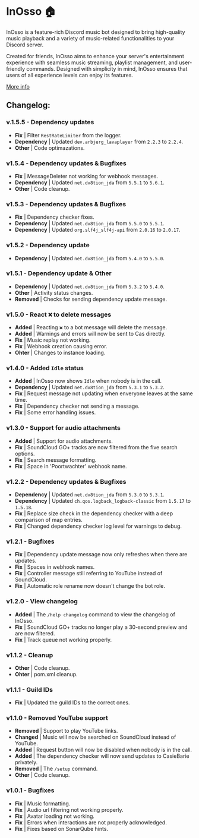 # InOsso 🏠
InOsso is a feature-rich Discord music bot designed to bring high-quality music playback and a variety of music-related functionalities to your Discord server.

Created for friends, InOsso aims to enhance your server's entertainment experience with seamless music streaming, playlist management, and user-friendly commands. Designed with simplicity in mind, InOsso ensures that users of all experience levels can enjoy its features.

[More info](https://www.casiebarie.dev/discord/inosso/)

## Changelog:
### v.1.5.5 - Dependency updates
- **Fix** | Filter `RestRateLimiter` from the logger.
- **Dependency** | Updated `dev.arbjerg_lavaplayer` from `2.2.3` to `2.2.4`.
- **Other** | Code optimazations.

### v1.5.4 - Dependency updates & Bugfixes
- **Fix** | MessageDeleter not working for webhook messages.
- **Dependency** | Updated `net.dv8tion_jda` from `5.5.1` to `5.6.1`.
- **Other** | Code cleanup.

### v1.5.3 - Dependency updates & Bugfixes
- **Fix** | Dependency checker fixes.
- **Dependency** | Updated `net.dv8tion_jda` from `5.5.0` to `5.5.1`.
- **Dependency** | Updated `org.slf4j_slf4j-api` from `2.0.16` to `2.0.17`. 

### v1.5.2 - Dependency update
- **Dependency** | Updated `net.dv8tion_jda` from `5.4.0` to `5.5.0`.

### v1.5.1 - Dependency update & Other
- **Dependency** | Updated `net.dv8tion_jda` from `5.3.2` to `5.4.0`.
- **Other** | Activity status changes.
- **Removed** | Checks for sending dependency update message.

### v1.5.0 - React `❌` to delete messages
- **Added** | Reacting `❌` to a bot message will delete the message.
- **Added** | Warnings and errors will now be sent to Cas directly.
- **Fix** | Music replay not working.
- **Fix** | Webhook creation causing error.
- **Ohter** | Changes to instance loading.

### v1.4.0 - Added `Idle` status
- **Added** | InOsso now shows `Idle` when nobody is in the call.
- **Dependency** | Updated `net.dv8tion_jda` from `5.3.1` to `5.3.2`.
- **Fix** | Request message not updating when enveryone leaves at the same time.
- **Fix** | Dependency checker not sending a message.
- **Fix** | Some error handling issues.

### v1.3.0 - Support for audio attachments
- **Added** | Support for audio attachments.
- **Fix** | SoundCloud GO+ tracks are now filtered from the five search options.
- **Fix** | Search message formatting.
- **Fix** | Space in 'Poortwachter' webhook name.

### v1.2.2 - Dependency updates & Bugfixes
- **Dependency** | Updated `net.dv8tion_jda` from `5.3.0` to `5.3.1`.
- **Dependency** | Updated `ch.qos.logback_logback-classic` from `1.5.17` to `1.5.18`.
- **Fix** | Replace size check in the dependency checker with a deep comparison of map entries.
- **Fix** | Changed dependency checker log level for warnings to debug.

### v1.2.1 - Bugfixes
- **Fix** | Dependency update message now only refreshes when there are updates.
- **Fix** | Spaces in webhook names.
- **Fix** | Controller message still referring to YouTube instead of SoundCloud.
- **Fix** | Automatic role rename now doesn't change the bot role.

### v1.2.0 - View changelog
- **Added** | The `/help changelog` command to view the changelog of InOsso.
- **Fix** | SoundCloud GO+ tracks no longer play a 30-second preview and are now filtered.
- **Fix** | Track queue not working properly.

### v1.1.2 - Cleanup
- **Other** | Code cleanup.
- **Ohter** | pom.xml cleanup.

### v1.1.1 - Guild IDs
- **Fix** | Updated the guild IDs to the correct ones.

### v1.1.0 - Removed YouTube support
- **Removed** | Support to play YouTube links.
- **Changed** | Music will now be searched on SoundCloud instead of YouTube.
- **Added** | Request button will now be disabled when nobody is in the call.
- **Added** | The dependency checker will now send updates to CasieBarie privately.
- **Removed** | The `/setup` command.
- **Other** | Code cleanup.

### v1.0.1 - Bugfixes
- **Fix** | Music formatting.
- **Fix** | Audio url filtering not working properly.
- **Fix** | Avatar loading not working.
- **Fix** | Errors when interactions are not properly acknowledged.
- **Fix** | Fixes based on SonarQube hints.